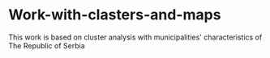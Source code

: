 # Work-with-clasters-and-maps
This work is based on cluster analysis with municipalities' characteristics of The Republic of Serbia
